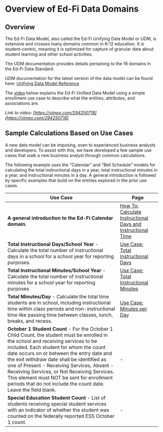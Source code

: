 # Overview of Ed-Fi Data Domains

## Overview

The Ed-Fi Data Model, also called the Ed-Fi Unifying Data Model or UDM, is extensive and crosses many domains common in K-12 education. It is student-centric, meaning it is optimized for capture of granular data about student learning and other school activities.

The UDM documentation provides details pertaining to the 16 domains in the Ed-Fi Data Standard.

UDM documentation for the latest version of the data model can be found here: [Unifying Data Model Reference](/reference/data-exchange/data-standard/model-reference/)

The [video](https://vimeo.com/294250718) below explains the Ed-Fi Unified Data Model using a simple enrollment use case to describe what the entities, attributes, and associations are.

_Link to video: [https://vimeo.com/294250718](https://vimeo.com/294250718)_

## Sample Calculations Based on Use Cases

A new data model can be imposing, even to experienced business analysts and developers. To assist with this, we have developed a few sample use cases that walk a new business analyst through common calculations.

The following example uses the "Calendar" and "Bell Schedule" models for calculating the total instructional days in a year, total instructional minutes in a year, and instructional minutes in a day. A general introduction is followed by specific examples that build on the entities explored in the prior use cases.

| Use Case | Page |
| --- | --- |
| **A general introduction to the Ed-Fi Calendar domain.** | [How To: Calculate Instructional Days and Instructional Time](../overview-of-ed-fi-data-domains/how-to-calculate-instructional-days-and-instructional-time/readme.md) |
| **Total Instructional Days/School Year** - Calculate the total number of instructional days in a school for a school year for reporting purposes. | [Use Case: Total Instructional Days](../overview-of-ed-fi-data-domains/how-to-calculate-instructional-days-and-instructional-time/use-case-total-instructional-days.md) |
| **Total Instructional Minutes/School Year** - Calculate the total number of instructional minutes for a school year for reporting purposes | [Use Case: Total Instructional Minutes](../overview-of-ed-fi-data-domains/how-to-calculate-instructional-days-and-instructional-time/use-case-total-instructional-minutes.md) |
| **Total Minutes/Day** - Calculate the total time students are in school, including instructional time within class periods and non-instructional time like passing time between classes, lunch, breaks, and recess. | [Use Case: Minutes per Day](../overview-of-ed-fi-data-domains/how-to-calculate-instructional-days-and-instructional-time/use-case-minutes-per-day.md) |
| **October 1 Student Count** - For the October 1 Child Count, the student must be enrolled in the school and receiving services to be included. Each student for whom the count date occurs on or between the entry date and the exit withdraw date shall be identified as one of Present - Receiving Services, Absent - Receiving Services, or Not Receiving Services. This element must NOT be sent for enrollment periods that do not include the count date. Leave the field blank. | - |
| **Special Education Student Count** - List of students receiving special student services with an indicator of whether the student was counted on the federally reported ESS October 1 count. | - |
